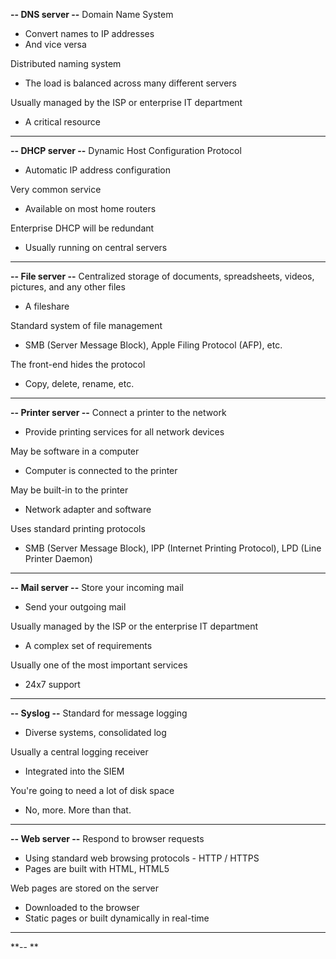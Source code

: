 **-- DNS server --**
Domain Name System
- Convert names to IP addresses
- And vice versa

Distributed naming system
- The load is balanced across many different servers

Usually managed by the ISP or enterprise IT department
- A critical resource
---
**-- DHCP server --**
Dynamic Host Configuration Protocol
- Automatic IP address configuration

Very common service
- Available on most home routers

Enterprise DHCP will be redundant
- Usually running on central servers
---
**-- File server --**
Centralized storage of documents, spreadsheets, videos, pictures, and any other files
- A fileshare

Standard system of file management
- SMB (Server Message Block), Apple Filing Protocol (AFP), etc.

The front-end hides the protocol
- Copy, delete, rename, etc.
---
**-- Printer server --**
Connect a printer to the network
- Provide printing services for all network devices

May be software in a computer
- Computer is connected to the printer

May be built-in to the printer
- Network adapter and software

Uses standard printing protocols
- SMB (Server Message Block), IPP (Internet Printing Protocol), LPD (Line Printer Daemon)
---
**-- Mail server --**
Store your incoming mail
- Send your outgoing mail

Usually managed by the ISP or the enterprise IT department
- A complex set of requirements

Usually one of the most important services
- 24x7 support
---
**-- Syslog --**
Standard for message logging
- Diverse systems, consolidated log

Usually a central logging receiver
- Integrated into the SIEM

You're going to need a lot of disk space
- No, more. More than that.
---
**-- Web server --**
Respond to browser requests
- Using standard web browsing protocols - HTTP / HTTPS
- Pages are built with HTML, HTML5

Web pages are stored on the server
- Downloaded to the browser
- Static pages or built dynamically in real-time
---
**-- **